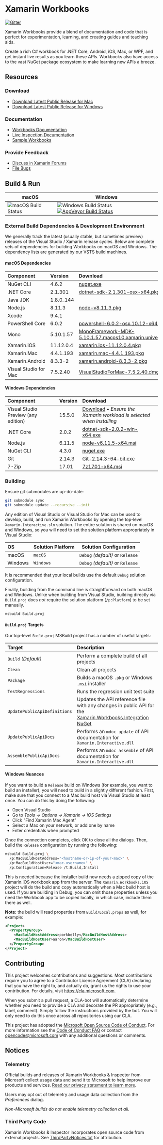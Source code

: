 # Xamarin Workbooks

[![Gitter](https://badges.gitter.im/Join%20Chat.svg)](https://gitter.im/Microsoft/workbooks)

Xamarin Workbooks provide a blend of documentation and code that is perfect
for experimentation, learning, and creating guides and teaching aids.

Create a rich C# workbook for .NET Core, Android, iOS, Mac, or WPF, and get
instant live results as you learn these APIs. Workbooks also have access to
the vast NuGet package ecosystem to make learning new APIs a breeze.

## Resources

### Download

* [Download Latest Public Release for Mac](https://dl.xamarin.com/interactive/XamarinInteractive.pkg)
* [Download Latest Public Release for Windows](https://dl.xamarin.com/interactive/XamarinInteractive.msi)

### Documentation

* [Workbooks Documentation](https://developer.xamarin.com/guides/cross-platform/workbooks/)
* [Live Inspection Documentation](https://developer.xamarin.com/guides/cross-platform/inspector/)
* [Sample Workbooks](https://github.com/xamarin/Workbooks)

### Provide Feedback

* [Discuss in Xamarin Forums](https://forums.xamarin.com/categories/inspector)
* [File Bugs](https://bugzilla.xamarin.com/enter_bug.cgi?product=Workbooks%20%26%20Inspector)

## Build & Run

| macOS               | Windows             |
| ------------------- | ------------------- |
| ![][macbuildstatus] | ![][winbuildstatus] [![AppVeyor Build Status](https://ci.appveyor.com/api/projects/status/9v2ljdvcyjocpfvo/branch/master?svg=true)](https://ci.appveyor.com/project/abock/workbooks/branch/master) |

### External Build Dependencies & Development Environment

We generally track the latest (usually stable, but sometimes preview) releases
of the Visual Studio / Xamarin release cycles. Below are complete sets of
dependencies for building Workbooks on macOS and Windows. The dependency lists
are generated by our VSTS build machines.

#### macOS Dependencies

| Component             | Version   | Download                                                                                                                                                              |
| :-------------------- | :-------- | :-------------------------------------------------------------------------------------------------------------------------------------------------------------------- |
| NuGet CLI             | 4.6.2     | [nuget.exe](https://dist.nuget.org/win-x86-commandline/v4.6.2/nuget.exe)                                                                                              |
| .NET Core             | 2.1.301   | [dotnet-sdk-2.1.301-osx-x64.pkg](https://dotnetcli.azureedge.net/dotnet/Sdk/2.1.301/dotnet-sdk-2.1.301-osx-x64.pkg)                                                   |
| Java JDK              | 1.8.0_144 |                                                                                                                                                                       |
| Node.js               | 8.11.3    | [node-v8.11.3.pkg](https://nodejs.org/dist/v8.11.3/node-v8.11.3.pkg)                                                                                                  |
| Xcode                 | 9.4.1     |                                                                                                                                                                       |
| PowerShell Core       | 6.0.2     | [powershell-6.0.2-osx.10.12-x64.pkg](https://github.com/PowerShell/PowerShell/releases/download/v6.0.2/powershell-6.0.2-osx.10.12-x64.pkg)                            |
| Mono                  | 5.10.1.57 | [MonoFramework-MDK-5.10.1.57.macos10.xamarin.universal.pkg](https://dl.xamarin.com/MonoFrameworkMDK/Macx86/MonoFramework-MDK-5.10.1.57.macos10.xamarin.universal.pkg) |
| Xamarin.iOS           | 11.12.0.4 | [xamarin.ios-11.12.0.4.pkg](https://dl.xamarin.com/MonoTouch/Mac/xamarin.ios-11.12.0.4.pkg)                                                                           |
| Xamarin.Mac           | 4.4.1.193 | [xamarin.mac-4.4.1.193.pkg](https://dl.xamarin.com/XamarinforMac/Mac/xamarin.mac-4.4.1.193.pkg)                                                                       |
| Xamarin.Android       | 8.3.3-2   | [xamarin.android-8.3.3-2.pkg](https://dl.xamarin.com/MonoforAndroid/Mac/xamarin.android-8.3.3-2.pkg)                                                                  |
| Visual Studio for Mac | 7.5.2.40  | [VisualStudioForMac-7.5.2.40.dmg](https://dl.xamarin.com/VsMac/VisualStudioForMac-7.5.2.40.dmg)                                                                       |

#### Windows Dependencies

| Component                           | Version      | Download                                                                                                                                            |
| :---------------------------------- | :----------- | :-------------------------------------------------------------------------------------------------------------------------------------------------- |
| Visual Studio Preview (any edition) | 15.5.0       | [Download](https://www.visualstudio.com/vs/preview/) • _Ensure the Xamarin workload is selected when installing_                                    |
| .NET Core                           | 2.0.2        | [dotnet-sdk-2.0.2-win-x64.exe](https://download.microsoft.com/download/7/3/A/73A3E4DC-F019-47D1-9951-0453676E059B/dotnet-sdk-2.0.2-win-x64.exe)     |
| Node.js                             | 6.11.5       | [node-v6.11.5-x64.msi](https://nodejs.org/dist/v6.11.5/node-v6.11.5-x64.msi)                                                                        |
| NuGet CLI                           | 4.3.0        | [nuget.exe](https://dist.nuget.org/win-x86-commandline/v4.3.0/nuget.exe)                                                                            |
| Git                                 | 2.14.3       | [Git-2.14.3-64-bit.exe](https://github.com/git-for-windows/git/releases/download/v2.14.3.windows.1/Git-2.14.3-64-bit.exe)                           |
| 7-Zip                               | 17.01        | [7z1701-x64.msi](http://www.7-zip.org/a/7z1701-x64.msi)                                                                                             |

### Building

Ensure git submodules are up-do-date:

```bash
git submodule sync
git submodule update --recursive --init
```

Any edition of Visual Studio or Visual Studio for Mac can be used to develop,
build, and run Xamarin Workbooks by opening the top-level
`Xamarin.Interactive.sln` solution. The entire solution is shared on macOS
and Windows, so you will need to set the solution platform appropriately
in Visual Studio:

| OS      | Solution Platform | Solution Configuration           |
| :------ | ----------------- | -------------------------------- |
| macOS   | `macOS`           | `Debug` _(default)_ or `Release` |
| Windows | `Windows`         | `Debug` _(default)_ or `Release` |

It is recommended that your local builds use the default `Debug` solution
configuration.

Finally, building from the command line is straightforward on both
macOS and Windows. Unlike when building from Visual Studio, building
directly via `Build.proj` does _not_ require the solution platform
(`/p:Platform`) to be set manually.

```bash
msbuild Build.proj
```

#### `Build.proj` Targets

Our top-level `Build.proj` MSBuild project has a number of useful targets:

| Target | Description                                                                                                                                  |
| :----- | :------------------------------------------------------------------------------------------------------------------------------------------- |
| `Build` _(Default)_          | Perform a complete build of all projects                                                                               |
| `Clean`                      | Clean all projects                                                                                                     |
| `Package`                    | Builds a macOS `.pkg` or Windows `.msi` installer                                                                      |
| `TestRegressions`            | Runs the regression unit test suite                                                                                    |
| `UpdatePublicApiDefinitions` | Updates the API reference file with any changes in public API for the [Xamarin.Workbooks.Integration NuGet][our-nuget] |
| `UpdatePublicApiDocs`        | Performs an `mdoc update` of API documentation for `Xamarin.Interactive.dll`                                           |
| `AssemblePublicApiDocs`      | Performs an `mdoc assemble` of API documentation for `Xamarin.Interactive.dll`                                         |

#### Windows Nuances

If you want to build a `Release` build on Windows (for example, you want to
build an installer), you will need to build in a slightly different fashion.
First, make sure that you connect to a Mac build host via Visual Studio at
least once. You can do this by doing the following:

* Open Visual Studio
* Go to _Tools → Options → Xamarin → iOS Settings_
* Click "Find Xamarin Mac Agent"
* Select a Mac on your network, or add one by name
* Enter credentials when prompted

Once the connection completes, click OK to close all the dialogs. Then,
build the `Release` configuration by running the following:

```bash
msbuild Build.proj \
  /p:MacBuildHostAddress="<hostname-or-ip-of-your-mac>" \
  /p:MacBuildHostUser="<mac-username>" \
  /p:Configuration=Release /t:Build,Install
```

This is needed because the installer build now needs a zipped copy of the
Xamarin.iOS workbook app from the server. The `Xamarin.Workbooks.iOS` project
will do the build and copy automatically when a Mac build host is used. If you
are building in Debug, you can omit those properties unless you need the
Workbook app to be copied locally, in which case, include them there as well.

**Note:** the build will read properties from `Build/Local.props` as well,
for example:

```xml
<Project>
  <PropertyGroup>
    <MacBuildHostAddress>porkbelly</MacBuildHostAddress>
    <MacBuildHostUser>aaron</MacBuildHostUser>
  </PropertyGroup>
</Project>
```

## Contributing

This project welcomes contributions and suggestions. Most contributions require
you to agree to a Contributor License Agreement (CLA) declaring that you have
the right to, and actually do, grant us the rights to use your contribution.
For details, visit https://cla.microsoft.com.

When you submit a pull request, a CLA-bot will automatically determine whether
you need to provide a CLA and decorate the PR appropriately (e.g., label,
comment). Simply follow the instructions provided by the bot. You will only
need to do this once across all repositories using our CLA.

This project has adopted the [Microsoft Open Source Code of Conduct](https://opensource.microsoft.com/codeofconduct/).
For more information see the [Code of Conduct FAQ](https://opensource.microsoft.com/codeofconduct/faq/)
or contact [opencode@microsoft.com](mailto:opencode@microsoft.com) with any
additional questions or comments.

## Notices

### Telemetry

Official builds and releases of Xamarin Workbooks & Inspector from Microsoft
collect usage data and send it to Microsoft to help improve our products
and services. [Read our privacy statement to learn more](https://go.microsoft.com/fwlink/?LinkID=824704).

Users may opt out of telemetry and usage data collection from the _Preferences_
dialog.

_Non-Microsoft builds do not enable telemetry collection at all._

### Third Party Code

Xamarin Workbooks & Inspector incorporates open source code from external
projects. See [ThirdPartyNotices.txt](ThirdPartyNotices.txt) for attribution.

[our-nuget]: https://www.nuget.org/packages/Xamarin.Workbooks.Integration
[macbuildstatus]: https://devdiv.visualstudio.com/_apis/public/build/definitions/0bdbc590-a062-4c3f-b0f6-9383f67865ee/6539/badge "macOS Build Status"
[winbuildstatus]: https://devdiv.visualstudio.com/_apis/public/build/definitions/0bdbc590-a062-4c3f-b0f6-9383f67865ee/6563/badge "Windows Build Status"